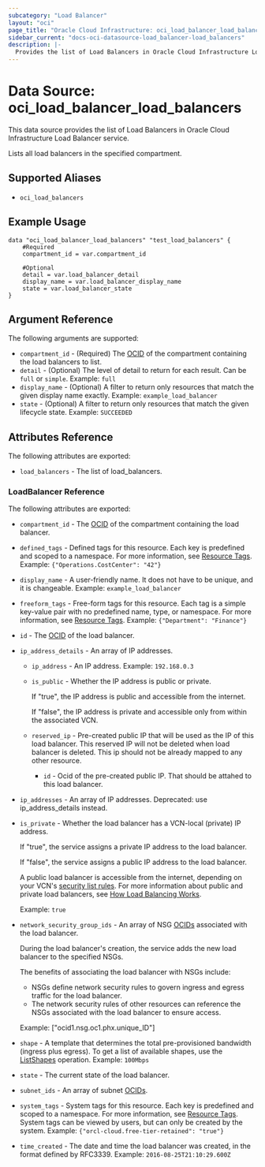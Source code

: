 ```yaml
---
subcategory: "Load Balancer"
layout: "oci"
page_title: "Oracle Cloud Infrastructure: oci_load_balancer_load_balancers"
sidebar_current: "docs-oci-datasource-load_balancer-load_balancers"
description: |-
  Provides the list of Load Balancers in Oracle Cloud Infrastructure Load Balancer service
---
```


# Data Source: oci_load_balancer_load_balancers
This data source provides the list of Load Balancers in Oracle Cloud Infrastructure Load Balancer service.

Lists all load balancers in the specified compartment.

## Supported Aliases

* `oci_load_balancers`

## Example Usage

```hcl
data "oci_load_balancer_load_balancers" "test_load_balancers" {
	#Required
	compartment_id = var.compartment_id

	#Optional
	detail = var.load_balancer_detail
	display_name = var.load_balancer_display_name
	state = var.load_balancer_state
}
```

## Argument Reference

The following arguments are supported:

* `compartment_id` - (Required) The [OCID](https://docs.cloud.oracle.com/iaas/Content/General/Concepts/identifiers.htm) of the compartment containing the load balancers to list.
* `detail` - (Optional) The level of detail to return for each result. Can be `full` or `simple`.  Example: `full` 
* `display_name` - (Optional) A filter to return only resources that match the given display name exactly.  Example: `example_load_balancer` 
* `state` - (Optional) A filter to return only resources that match the given lifecycle state.  Example: `SUCCEEDED` 


## Attributes Reference

The following attributes are exported:

* `load_balancers` - The list of load_balancers.

### LoadBalancer Reference

The following attributes are exported:

* `compartment_id` - The [OCID](https://docs.cloud.oracle.com/iaas/Content/General/Concepts/identifiers.htm) of the compartment containing the load balancer.
* `defined_tags` - Defined tags for this resource. Each key is predefined and scoped to a namespace. For more information, see [Resource Tags](https://docs.cloud.oracle.com/iaas/Content/General/Concepts/resourcetags.htm).  Example: `{"Operations.CostCenter": "42"}` 
* `display_name` - A user-friendly name. It does not have to be unique, and it is changeable.  Example: `example_load_balancer` 
* `freeform_tags` - Free-form tags for this resource. Each tag is a simple key-value pair with no predefined name, type, or namespace. For more information, see [Resource Tags](https://docs.cloud.oracle.com/iaas/Content/General/Concepts/resourcetags.htm).  Example: `{"Department": "Finance"}` 
* `id` - The [OCID](https://docs.cloud.oracle.com/iaas/Content/General/Concepts/identifiers.htm) of the load balancer.
* `ip_address_details` - An array of IP addresses. 
	* `ip_address` - An IP address.  Example: `192.168.0.3` 
	* `is_public` - Whether the IP address is public or private.

		If "true", the IP address is public and accessible from the internet.

		If "false", the IP address is private and accessible only from within the associated VCN. 
	* `reserved_ip` - Pre-created public IP that will be used as the IP of this load balancer. This reserved IP will not be deleted when load balancer is deleted. This ip should not be already mapped to any other resource.
		* `id` - Ocid of the pre-created public IP. That should be attahed to this load balancer.
* `ip_addresses` - An array of IP addresses. Deprecated: use ip_address_details instead.
* `is_private` - Whether the load balancer has a VCN-local (private) IP address.

	If "true", the service assigns a private IP address to the load balancer.

	If "false", the service assigns a public IP address to the load balancer.

	A public load balancer is accessible from the internet, depending on your VCN's [security list rules](https://docs.cloud.oracle.com/iaas/Content/Network/Concepts/securitylists.htm). For more information about public and private load balancers, see [How Load Balancing Works](https://docs.cloud.oracle.com/iaas/Content/Balance/Concepts/balanceoverview.htm#how-load-balancing-works).

	Example: `true` 
* `network_security_group_ids` - An array of NSG [OCIDs](https://docs.cloud.oracle.com/iaas/Content/General/Concepts/identifiers.htm) associated with the load balancer.

	During the load balancer's creation, the service adds the new load balancer to the specified NSGs.

	The benefits of associating the load balancer with NSGs include:
	*  NSGs define network security rules to govern ingress and egress traffic for the load balancer.
	*  The network security rules of other resources can reference the NSGs associated with the load balancer to ensure access.

	Example: ["ocid1.nsg.oc1.phx.unique_ID"] 
* `shape` - A template that determines the total pre-provisioned bandwidth (ingress plus egress). To get a list of available shapes, use the [ListShapes](https://docs.cloud.oracle.com/iaas/api/#/en/loadbalancer/20170115/LoadBalancerShape/ListShapes) operation.  Example: `100Mbps` 
* `state` - The current state of the load balancer. 
* `subnet_ids` - An array of subnet [OCIDs](https://docs.cloud.oracle.com/iaas/Content/General/Concepts/identifiers.htm).
* `system_tags` - System tags for this resource. Each key is predefined and scoped to a namespace. For more information, see [Resource Tags](https://docs.cloud.oracle.com/iaas/Content/General/Concepts/resourcetags.htm). System tags can be viewed by users, but can only be created by the system.  Example: `{"orcl-cloud.free-tier-retained": "true"}` 
* `time_created` - The date and time the load balancer was created, in the format defined by RFC3339.  Example: `2016-08-25T21:10:29.600Z` 

